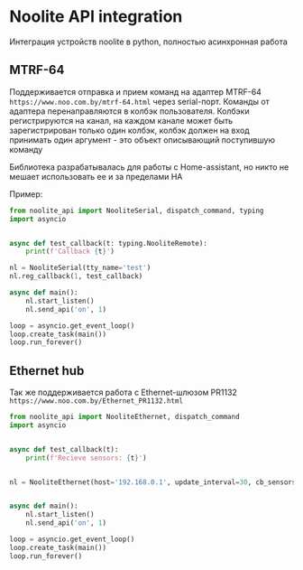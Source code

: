 # Noolite API integration
Интеграция устройств noolite в python, полностью асинхронная работа

## MTRF-64
Поддерживается отправка и прием команд на адаптер MTRF-64 `https://www.noo.com.by/mtrf-64.html` через serial-порт. Команды от 
адаптера перенаправляются в колбэк пользователя. Колбэки регистрируются на канал, на каждом канале может быть 
зарегистрирован только один колбэк, колбэк должен на вход принимать один аргумент - это объект описывающий поступившую 
команду

Библиотека разрабатывалась для работы с  Нome-assistant, но никто не мешает использовать ее и за пределами HA

Пример:
```python
from noolite_api import NooliteSerial, dispatch_command, typing
import asyncio


async def test_callback(t: typing.NooliteRemote):
    print(f'Callback {t}')

nl = NooliteSerial(tty_name='test')
nl.reg_callback(1, test_callback)

async def main():
    nl.start_listen()
    nl.send_api('on', 1)

loop = asyncio.get_event_loop()
loop.create_task(main())
loop.run_forever()

```
## Ethernet hub
Так же поддерживается работа с Ethernet-шлюзом PR1132 `https://www.noo.com.by/Ethernet_PR1132.html`
```python
from noolite_api import NooliteEthernet, dispatch_command
import asyncio


async def test_callback(t):
    print(f'Recieve sensors: {t}')


nl = NooliteEthernet(host='192.168.0.1', update_interval=30, cb_sensors=test_callback)


async def main():
    nl.start_listen()
    nl.send_api('on', 1)

loop = asyncio.get_event_loop()
loop.create_task(main())
loop.run_forever()

```
